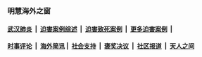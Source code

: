 
### 明慧海外之窗

####  [武汉肺炎](indexes/365.md?t=06051701) &nbsp;|&nbsp;  [迫害案例综述](indexes/328.md?t=06051701) &nbsp;|&nbsp; [迫害致死案例](indexes/277.md?t=06051701)  &nbsp;|&nbsp; [更多迫害案例](indexes/81.md?t=06051701)  &nbsp;|&nbsp; 
####  [时事评论](indexes/19.md?t=06051701) &nbsp;|&nbsp; [海外简讯](indexes/245.md?t=06051701)&nbsp;|&nbsp;  [社会支持](indexes/140.md?t=06051701) &nbsp;|&nbsp; [褒奖决议](indexes/282.md?t=06051701) &nbsp;|&nbsp; [社区报道](indexes/91.md?t=06051701)  &nbsp;|&nbsp; [天人之间](indexes/78.md?t=06051701) 


